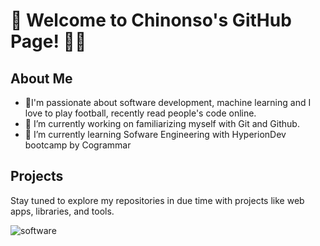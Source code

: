 # 👋 Welcome to Chinonso's GitHub Page! 👨‍💻

##   About Me
- 👨I'm passionate about software development, machine learning and I love to play football, recently read people's code online.
- 🔭 I’m currently working on familiarizing myself with Git and Github.
- 🌱 I’m currently learning Sofware Engineering with HyperionDev bootcamp by Cogrammar

##   Projects
Stay tuned to explore my repositories in due time with projects like web apps, libraries, and tools.

![software](https://github.com/nelson10a/byb_project/assets/157223888/fa28dde6-b21a-455b-a372-07ff292b2c6f)
